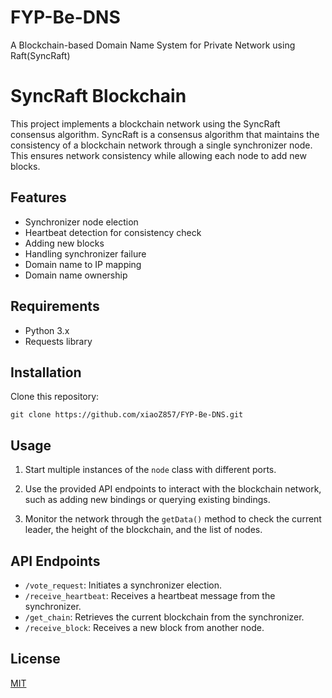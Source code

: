 # FYP-Be-DNS
A Blockchain-based Domain Name System for Private Network using Raft(SyncRaft)

# SyncRaft Blockchain

This project implements a blockchain network using the SyncRaft consensus algorithm. SyncRaft is a consensus algorithm that maintains the consistency of a blockchain network through a single synchronizer node. This ensures network consistency while allowing each node to add new blocks.

## Features

- Synchronizer node election
- Heartbeat detection for consistency check
- Adding new blocks
- Handling synchronizer failure
- Domain name to IP mapping
- Domain name ownership

## Requirements

- Python 3.x
- Requests library

## Installation

Clone this repository:

```git bash
git clone https://github.com/xiaoZ857/FYP-Be-DNS.git
```

## Usage

1. Start multiple instances of the `node` class with different ports.

2. Use the provided API endpoints to interact with the blockchain network, such as adding new bindings or querying existing bindings.

3. Monitor the network through the `getData()` method to check the current leader, the height of the blockchain, and the list of nodes.

## API Endpoints

- `/vote_request`: Initiates a synchronizer election.
- `/receive_heartbeat`: Receives a heartbeat message from the synchronizer.
- `/get_chain`: Retrieves the current blockchain from the synchronizer.
- `/receive_block`: Receives a new block from another node.

## License

[MIT](https://choosealicense.com/licenses/mit/)